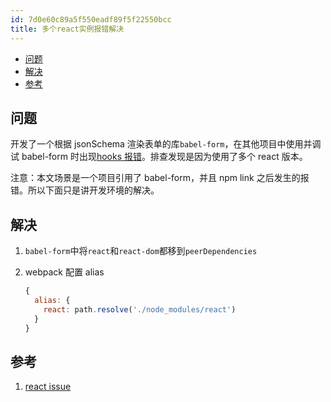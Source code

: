 ```yaml
---
id: 7d0e60c89a5f550eadf89f5f22550bcc
title: 多个react实例报错解决
---
```


<!-- START doctoc generated TOC please keep comment here to allow auto update -->
<!-- DON'T EDIT THIS SECTION, INSTEAD RE-RUN doctoc TO UPDATE -->

- [问题](#%E9%97%AE%E9%A2%98)
- [解决](#%E8%A7%A3%E5%86%B3)
- [参考](#%E5%8F%82%E8%80%83)

<!-- END doctoc generated TOC please keep comment here to allow auto update -->

## 问题

开发了一个根据 jsonSchema 渲染表单的库`babel-form`，在其他项目中使用并调试 babel-form 时出现[hooks 报错](https://reactjs.org/warnings/invalid-hook-call-warning.html)。排查发现是因为使用了多个 react 版本。

注意：本文场景是一个项目引用了 babel-form，并且 npm link 之后发生的报错。所以下面只是讲开发环境的解决。

## 解决

1. `babel-form`中将`react`和`react-dom`都移到`peerDependencies`

2. webpack 配置 alias

   ```js
   {
     alias: {
       react: path.resolve('./node_modules/react')
     }
   }
   ```

## 参考

1. [react issue](https://github.com/facebook/react/issues/13991)
